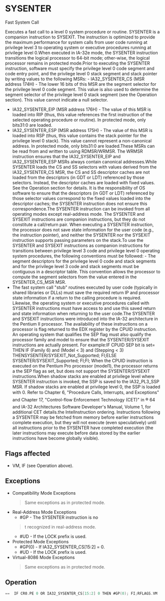 # SYSENTER

Fast System Call

Executes a fast call to a level 0 system procedure or routine.
SYSENTER is a companion instruction to SYSEXIT.
The instruction is optimized to provide the maximum performance for system calls from user code running at privilege level 3 to operating system or executive procedures running at privilege level 0.When executed in IA-32e mode, the SYSENTER instruction transitions the logical processor to 64-bit mode; other-wise, the logical processor remains in protected mode.Prior to executing the SYSENTER instruction, software must specify the privilege level 0 code segment and code entry point, and the privilege level 0 stack segment and stack pointer by writing values to the following MSRs: - IA32_SYSENTER_CS (MSR address 174H) - The lower 16 bits of this MSR are the segment selector for the privilege level 0 code segment.
This value is also used to determine the segment selector of the privilege level 0 stack segment (see the Operation section).
This value cannot indicate a null selector.
- IA32_SYSENTER_EIP (MSR address 176H) - The value of this MSR is loaded into RIP (thus, this value references the first instruction of the selected operating procedure or routine).
In protected mode, only bits31:0 are loaded.
- IA32_SYSENTER_ESP (MSR address 175H) - The value of this MSR is loaded into RSP (thus, this value contains the stack pointer for the privilege level 0 stack).
This value cannot represent a non-canonical address.
In protected mode, only bits31:0 are loaded.These MSRs can be read from and written to using RDMSR/WRMSR.
The WRMSR instruction ensures that the IA32_SYSENTER_EIP and IA32_SYSENTER_ESP MSRs always contain canonical addresses.While SYSENTER loads the CS and SS selectors with values derived from the IA32_SYSENTER_CS MSR, the CS and SS descriptor caches are not loaded from the descriptors (in GDT or LDT) referenced by those selectors.
Instead, the descriptor caches are loaded with fixed values.
See the Operation section for details.
It is the responsibility of OS software to ensure that the descriptors (in GDT or LDT) referenced by those selector values correspond to the fixed values loaded into the descriptor caches; the SYSENTER instruction does not ensure this correspondence.The SYSENTER instruction can be invoked from all operating modes except real-address mode.
The SYSENTER and SYSEXIT instructions are companion instructions, but they do not constitute a call/return pair.
When executing a SYSENTER instruction, the processor does not save state information for the user code (e.g., the instruction pointer), and neither the SYSENTER nor the SYSEXIT instruction supports passing parameters on the stack.To use the SYSENTER and SYSEXIT instructions as companion instructions for transitions between privilege level 3 code and privilege level 0 operating system procedures, the following conventions must be followed: - The segment descriptors for the privilege level 0 code and stack segments and for the privilege level 3 code and stack segments must be contiguous in a descriptor table.
This convention allows the processor to compute the segment selectors from the value entered in the SYSENTER_CS_MSR MSR.
- The fast system call "stub" routines executed by user code (typically in shared libraries or DLLs) must save the required return IP and processor state information if a return to the calling procedure is required.
Likewise, the operating system or executive procedures called with SYSENTER instructions must have access to and use this saved return and state information when returning to the user code.The SYSENTER and SYSEXIT instructions were introduced into the IA-32 architecture in the Pentium II processor.
The availability of these instructions on a processor is flag returned to the EDX register by the CPUID instruction.
An operating system that qualifies the SEP flag must also qualify the processor family and model to ensure that the SYSENTER/SYSEXIT instructions are actually present.
For example:IF CPUID SEP bit is set= THEN IF (Family 6) and (Model < 3) and (Stepping < 3) THENSYSENTER/SYSEXIT_Not_Supported; FI;ELSE SYSENTER/SYSEXIT_Supported; FI;FI; When the CPUID instruction is executed on the Pentium Pro processor (model1), the processor returns a the SEP flag as set, but does not support the SYSENTER/SYSEXIT instructions.When shadow stacks are enabled at privilege level where SYSENTER instruction is invoked, the SSP is saved to the IA32_PL3_SSP MSR.
If shadow stacks are enabled at privilege level 0, the SSP is loaded with 0.
Refer to Chapter 6, "Procedure Calls, Interrupts, and Exceptions" and Chapter 17, "Control-flow Enforcement Technology (CET)" in ® 64 and IA-32 Architectures Software Developer's Manual, Volume 1, for additional CET details.the IntelInstruction ordering.
Instructions following a SYSENTER may be fetched from memory before earlier instructions complete execution, but they will not execute (even speculatively) until all instructions prior to the SYSENTER have completed execution (the later instructions may execute before data stored by the earlier instructions have become globally visible).

## Flags affected

- VM, IF (see Operation above).

## Exceptions

- Compatibility Mode Exceptions
  > Same exceptions as in protected mode.
- Real-Address Mode Exceptions
  - #GP - The SYSENTER instruction is no
  > t recognized in real-address mode.
  - #UD - If the LOCK prefix is used.
- Protected Mode Exceptions
  - #GP(0) - If IA32_SYSENTER_CS[15:2] = 0.
  - #UD - If the LOCK prefix is used.
- Virtual-8086 Mode Exceptions
  > Same exceptions as in protected mode.

## Operation

```C
==  IF CR0.PE 0 OR IA32_SYSENTER_CS[15:2] 0 THEN #GP(0); FI;RFLAGS.VM := 0;(* Ensures protected mode execution *)RFLAGS.IF := 0;(* Mask interrupts *)IF in IA-32e modeTHENRSP := IA32_SYSENTER_ESP;RIP := IA32_SYSENTER_EIP;ELSEESP := IA32_SYSENTER_ESP[31:0];EIP := IA32_SYSENTER_EIP[31:0];FI;CS.Selector := IA32_SYSENTER_CS[15:0] AND FFFCH;(* Operating system provides CS; RPL forced to 0 *)(* Set rest of CS to a fixed value *)CS.Base := 0;(* Flat segment *)CS.Limit := FFFFFH;(* With 4-KByte granularity, implies a 4-GByte limit *)CS.Type := 11;(* Execute/read code, accessed *)CS.S := 1;CS.DPL := 0;CS.P := 1;IF in IA-32e modeTHENCS.L := 1;(* Entry is to 64-bit mode *)CS.D := 0;(* Required if CS.L = 1 *)ELSECS.L := 0;CS.D := 1;(* 32-bit code segment*)IF ShadowStackEnabled(CPL)THENIF IA32_EFER.LMA = 0THEN IA32_PL3_SSP := SSP;ELSE (* adjust so bits 63:N get the value of bit N-1, where N is the CPU's maximum linear-address width *)IA32_PL3_SSP := LA_adjust(SSP);FI;FI;CPL := 0;IF ShadowStackEnabled(CPL)SSP := 0;FI;IF EndbranchEnabled(CPL)IA32_S_CET.TRACKER = WAIT_FOR_ENDBRANCHIA32_S_CET.SUPPRESS = 0FI;SS.Selector := CS.Selector + 8;(* SS just above CS *)(* Set rest of SS to a fixed value *)SS.Base := 0;(* Flat segment *)SS.Limit := FFFFFH;(* With 4-KByte granularity, implies a 4-GByte limit *)SS.Type := 3;(* Read/write data, accessed *)SS.S := 1;SS.DPL := 0;SS.P := 1;SS.B := 1;(* 32-bit stack segment*)SS.G := 1;(* 4-KByte granularity *)
```
